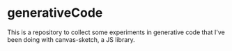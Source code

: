 # generativeCode

This is a repository to collect some experiments in generative code that I've been doing with canvas-sketch, a JS library. 
